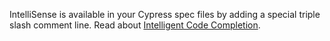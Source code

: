 <Alert type="info">

<Icon name="magic"></Icon> IntelliSense is available in your Cypress 
spec files by adding a special triple slash comment line. Read about
[Intelligent Code Completion](/guides/tooling/IDE-integration#Triple-slash-directives).

</Alert>
